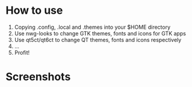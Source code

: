 # How to use

1. Copying .config, .local and .themes into your $HOME directory
2. Use nwg-looks to change GTK themes, fonts and icons for GTK apps
3. Use qt5ct/qt6ct to change QT themes, fonts and icons respectively
4. ...
5. Profit!

# Screenshots